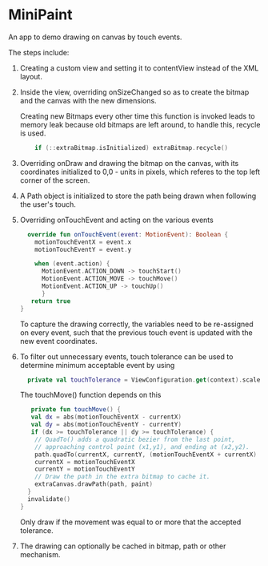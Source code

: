 # MiniPaint
An app to demo drawing on canvas by touch events.

The steps include:
1. Creating a custom view and setting it to contentView instead of the XML layout.
2. Inside the view, overriding onSizeChanged so as to create the bitmap and the canvas with the new dimensions.
    
    Creating new Bitmaps every other time this function is invoked leads to memory leak because old bitmaps are left around, to handle this, recycle is used.
    ```Kotlin
        if (::extraBitmap.isInitialized) extraBitmap.recycle()
    ```
3. Overriding onDraw and drawing the bitmap on the canvas, with its coordinates initialized to 0,0 - units in pixels, which referes to the top left corner of the screen.
4. A Path object is initialized to store the path being drawn when following the user's touch.
5. Overriding onTouchEvent and acting on the various events
      ```Kotlin         
        override fun onTouchEvent(event: MotionEvent): Boolean {
          motionTouchEventX = event.x
          motionTouchEventY = event.y
   
          when (event.action) {
            MotionEvent.ACTION_DOWN -> touchStart()
            MotionEvent.ACTION_MOVE -> touchMove()
            MotionEvent.ACTION_UP -> touchUp()
            }
         return true
      }
   ```
   To capture the drawing correctly, the variables need to be re-assigned on every event, such that the previous touch event is updated with the new event coordinates.
6. To filter out unnecessary events, touch tolerance can be used to determine minimum acceptable event by using 
   ```Kotlin
     private val touchTolerance = ViewConfiguration.get(context).scaledTouchSlop
   ```
   The touchMove() function depends on this  
   ```Kotlin
      private fun touchMove() {
      val dx = abs(motionTouchEventX - currentX)
      val dy = abs(motionTouchEventY - currentY)
      if (dx >= touchTolerance || dy >= touchTolerance) {
       // QuadTo() adds a quadratic bezier from the last point,
       // approaching control point (x1,y1), and ending at (x2,y2).
       path.quadTo(currentX, currentY, (motionTouchEventX + currentX) / 2, (motionTouchEventY + currentY) / 2)
       currentX = motionTouchEventX
       currentY = motionTouchEventY
       // Draw the path in the extra bitmap to cache it.
       extraCanvas.drawPath(path, paint)
     }
     invalidate()
   }
   ```
   Only draw if the movement was equal to or more that the accepted tolerance.
7. The drawing can optionally be cached in bitmap, path or other mechanism.